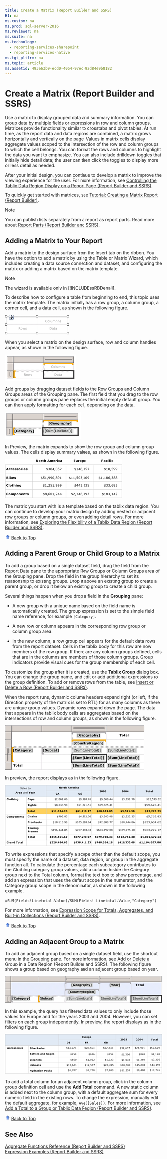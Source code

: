 ```yaml
---
title: Create a Matrix (Report Builder and SSRS)
H1: na
ms.custom: na
ms.prod: sql-server-2016
ms.reviewer: na
ms.suite: na
ms.technology: 
  - reporting-services-sharepoint
  - reporting-services-native
ms.tgt_pltfrm: na
ms.topic: article
ms.assetid: 493e63b9-ecd0-4054-97ec-92d84e9b8182
---
```

# Create a Matrix (Report Builder and SSRS)
  Use a matrix to display grouped data and summary information. You can group data by multiple fields or expressions in row and column groups. Matrices provide functionality similar to crosstabs and pivot tables. At run time, as the report data and data regions are combined, a matrix grows horizontally and vertically on the page. Values in matrix cells display aggregate values scoped to the intersection of the row and column groups to which the cell belongs. You can format the rows and columns to highlight the data you want to emphasize. You can also include drilldown toggles that initially hide detail data; the user can then click the toggles to display more or less detail as needed.  
  
 After your initial design, you can continue to develop a matrix to improve the viewing experience for the user. For more information, see [Controlling the Tablix Data Region Display on a Report Page &#40;Report Builder and SSRS&#41;](../../Topics/TopicNameContainA/Controlling-the-Tablix-Data-Region-Display-on-a-Report-Page--Report-Builder-and-SSRS-.md).  
  
 To quickly get started with matrices, see [Tutorial: Creating a Matrix Report &#40;Report Builder&#41;](../Topic/Tutorial:%20Creating%20a%20Matrix%20Report%20\(Report%20Builder\).md).  
  
> [!NOTE]  
>  You can publish lists separately from a report as report parts. Read more about [Report Parts (Report Builder and SSRS)](../../Topics/TopicNameNotContainA/Report-Parts--Report-Builder-and-SSRS-.md).  
  
##  <a name="AddingMatrix"></a> Adding a Matrix to Your Report  
 Add a matrix to the design surface from the Insert tab on the ribbon. You have the option to add a matrix by using the Table or Matrix Wizard, which includes creating a data source connection and dataset, and configuring the matrix or adding a matrix based on the matrix template.  
  
> [!NOTE]  
>  The wizard is available only in [!INCLUDE[ssRBDenali](../../Topics/TopicNameContainA/includes/ssRBDenali_md.md)].  
  
 To describe how to configure a table from beginning to end, this topic uses the matrix template.  The matrix initially has a row group, a column group, a corner cell, and a data cell, as shown in the following figure.  
  
 ![Blank Matrix with 1 row and 1 column group](../../Topics/TopicNameContainA/media/rs_MatrixTemplateNew.gif "rs_MatrixTemplateNew")  
  
 When you select a matrix on the design surface, row and column handles appear, as shown in the following figure.  
  
 ![New Matrix added from Toolbox, selected](../../Topics/TopicNameContainA/media/rs_MatrixTemplateNewSelected.gif "rs_MatrixTemplateNewSelected")  
  
 Add groups by dragging dataset fields to the Row Groups and Column Groups areas of the Grouping pane. The first field that you drag to the row groups or column groups pane replaces the initial empty default group. You can then apply formatting for each cell, depending on the data.  
  
 ![Matrix, Category row and Geography column group](../../Topics/TopicNameContainA/media/rs_BasicMatrixDesign.gif "rs_BasicMatrixDesign")  
  
 In Preview, the matrix expands to show the row group and column group values. The cells display summary values, as shown in the following figure.  
  
 ![Preview for rendered matrix with expanded groups](../../Topics/TopicNameContainA/media/rs_BasicMatrixPreview.gif "rs_BasicMatrixPreview")  
  
 The matrix you start with is a template based on the tablix data region. You can continue to develop your matrix design by adding nested or adjacent row groups or column groups, or even adding detail rows. For more information, see [Exploring the Flexibility of a Tablix Data Region &#40;Report Builder and SSRS&#41;](../../Topics/TopicNameContainA/Exploring-the-Flexibility-of-a-Tablix-Data-Region--Report-Builder-and-SSRS-.md).  
  
 ![Arrow icon used with Back to Top link](../../Topics/TopicNameContainA/media/UpArrow16x16.gif "UpArrow16x16") [Back to Top](#BackToTop)  
  
##  <a name="AddingParentGroupChild"></a> Adding a Parent Group or Child Group to a Matrix  
 To add a group based on a single dataset field, drag the field from the Report Data pane to the appropriate Row Groups or Column Groups area of the Grouping pane. Drop the field in the group hierarchy to set its relationship to existing groups. Drop it above an existing group to create a parent group, or drop it below an existing group to create a child group.  
  
 Several things happen when you drop a field in the **Grouping** pane:  
  
-   A new group with a unique name based on the field name is automatically created. The group expression is set to the simple field name reference, for example `[Category]`.  
  
-   A new row or column appears in the corresponding row group or column group area.  
  
-   In the new column, a row group cell appears for the default data rows from the report dataset. Cells in the tablix body for this row are now members of the row group. If there are any column groups defined, cells that are in the columns are members of those column groups. Group indicators provide visual cues for the group membership of each cell.  
  
 To customize the group after it is created, use the **Tablix Group** dialog box. You can change the group name, and edit or add additional expressions to the group definition. To add or remove rows from the table, see [Insert or Delete a Row &#40;Report Builder and SSRS&#41;](../../Topics/TopicNameContainA/Insert-or-Delete-a-Row--Report-Builder-and-SSRS-.md).  
  
 When the report runs, dynamic column headers expand right (or left, if the Direction property of the matrix is set to RTL) for as many columns as there are unique group values. Dynamic rows expand down the page. The data that appears in the tablix body cells are aggregates based on the intersections of row and column groups, as shown in the following figure.  
  
 ![Matrix, nested row and column groups with totals](../../Topics/TopicNameContainA/media/rs_BasicMatrixNestedGroupsTotalsDesign.gif "rs_BasicMatrixNestedGroupsTotalsDesign")  
  
 In preview, the report displays as in the following figure.  
  
 ![Nested Groups in Preview](../../Topics/TopicNameContainA/media/rs_BasicMatrixNestedGroupsTotalsPreview.gif "rs_BasicMatrixNestedGroupsTotalsPreview")  
  
 To write expressions that specify a scope other than the default scope, you must specify the name of a dataset, data region, or group in the aggregate function all. To calculate the percentage each subcategory contributes to the Clothing category group values, add a column inside the Category group next to the Total column, format the text box to show percentage, and add an expression that uses the default scope in the numerator, and the Category group scope in the denominator, as shown in the following example.  
  
 `=SUM(Fields!Linetotal.Value)/SUM(Fields! Linetotal.Value,"Category")`  
  
 For more information, see [Expression Scope for Totals, Aggregates, and Built-in Collections &#40;Report Builder and SSRS&#41;](../../Topics/TopicNameNotContainA/Expression-Scope-for-Totals--Aggregates--and-Built-in-Collections--Report-Builder-and-SSRS-.md).  
  
 ![Arrow icon used with Back to Top link](../../Topics/TopicNameContainA/media/UpArrow16x16.gif "UpArrow16x16") [Back to Top](#BackToTop)  
  
##  <a name="AddingAdjacentGroup"></a> Adding an Adjacent Group to a Matrix  
 To add an adjacent group based on a single dataset field, use the shortcut menu in the Grouping pane. For more information, see [Add or Delete a Group in a Data Region &#40;Report Builder and SSRS&#41;](../../Topics/TopicNameContainA/Add-or-Delete-a-Group-in-a-Data-Region--Report-Builder-and-SSRS-.md). The following figure shows a group based on geography and an adjacent group based on year.  
  
 ![Adjacent Column Groups for Geography and Year](../../Topics/TopicNameContainA/media/rs_BasicMatrixAdjacentGroupsDesign.gif "rs_BasicMatrixAdjacentGroupsDesign")  
  
 In this example, the query has filtered data values to only include those values for Europe and for the years 2003 and 2004. However, you can set filters on each group independently. In preview, the report displays as in the following figure.  
  
 ![Preview of adjacent column groups](../../Topics/TopicNameContainA/media/rs_BasicMatrixAdjacentGroupsPreview.gif "rs_BasicMatrixAdjacentGroupsPreview")  
  
 To add a total column for an adjacent column group, click in the column group definition cell and use the **Add Total** command. A new static column is added next to the column group, with a default aggregate sum for every numeric field in the existing rows. To change the expression, manually edit the default aggregate, for example, `Avg([Sales])`. For more information, see [Add a Total to a Group or Tablix Data Region &#40;Report Builder and SSRS&#41;](../../Topics/TopicNameContainA/Add-a-Total-to-a-Group-or-Tablix-Data-Region--Report-Builder-and-SSRS-.md).  
  
 ![Arrow icon used with Back to Top link](../../Topics/TopicNameContainA/media/UpArrow16x16.gif "UpArrow16x16") [Back to Top](#BackToTop)  
  
## See Also  
 [Aggregate Functions Reference &#40;Report Builder and SSRS&#41;](../../Topics/TopicNameNotContainA/Aggregate-Functions-Reference--Report-Builder-and-SSRS-.md)   
 [Expression Examples &#40;Report Builder and SSRS&#41;](../../Topics/TopicNameNotContainA/Expression-Examples--Report-Builder-and-SSRS-.md)  
  
  
